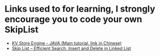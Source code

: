 # Links used to for learning, I strongly encourage you to code your own SkipList
- [KV Store Engine - JAVA  (Main tutorial, link in Chinese)](https://kamacoder.com/course.php?course_id=9)
- [Skip List – Efficient Search, Insert and Delete in Linked List](https://www.geeksforgeeks.org/skip-list/)